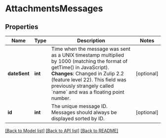 # AttachmentsMessages

## Properties
Name | Type | Description | Notes
------------ | ------------- | ------------- | -------------
**dateSent** | **int** | Time when the message was sent as a UNIX timestamp multiplied by 1000 (matching the format of getTime() in JavaScript).  **Changes**: Changed in Zulip 2.2 (feature level 22).  This field was previously strangely called &#x60;name&#x60; and was a floating point number. | [optional] 
**id** | **int** | The unique message ID.  Messages should always be displayed sorted by ID. | [optional] 

[[Back to Model list]](../README.md#documentation-for-models) [[Back to API list]](../README.md#documentation-for-api-endpoints) [[Back to README]](../README.md)


